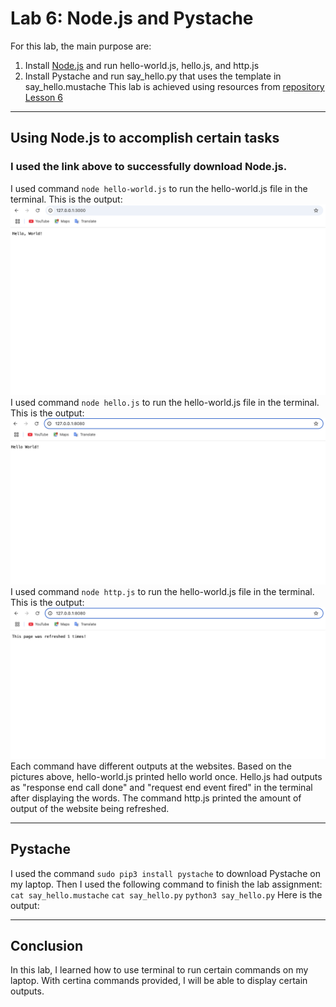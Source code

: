 # Lab 6: Node.js and Pystache
For this lab, the main purpose are: 
  1. Install [Node.js](https://nodejs.org/en/download/) and run hello-world.js, hello.js, and http.js
  2. Install Pystache and run say_hello.py that uses the template in say_hello.mustache
This lab is achieved using resources from [repository Lesson 6](https://github.com/kevinwlu/iot/tree/master/lesson6)
---
## Using Node.js to accomplish certain tasks 
### I used the link above to successfully download Node.js. 
I used command `node hello-world.js` to run the hello-world.js file in the terminal. This is the output:
![output](https://github.com/YuningCao0512/Engineering_Design_VI/blob/main/lab6_pictures/hello_world.png)
I used command `node hello.js` to run the hello-world.js file in the terminal. This is the output:
![output](https://github.com/YuningCao0512/Engineering_Design_VI/blob/main/lab6_pictures/hello.png)
I used command `node http.js` to run the hello-world.js file in the terminal. This is the output:
![output](https://github.com/YuningCao0512/Engineering_Design_VI/blob/main/lab6_pictures/http.png)
Each command have different outputs at the websites. Based on the pictures above, hello-world.js printed hello world once. Hello.js had outputs as "response end call done" and "request end event fired" in the terminal after displaying the words. The command http.js printed the amount of output of the website being refreshed. 

---
## Pystache 
I used the command `sudo pip3 install pystache` to download Pystache on my laptop. Then I used the following command to finish the lab assignment: 
  `cat say_hello.mustache`
  `cat say_hello.py`
  `python3 say_hello.py`
Here is the output: 

---
## Conclusion
In this lab, I learned how to use terminal to run certain commands on my laptop. With certina commands provided, I will be able to display certain outputs. 
